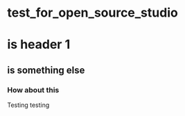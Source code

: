 # test_for_open_source_studio

# is header 1
## is something else

### How about this
Testing testing

